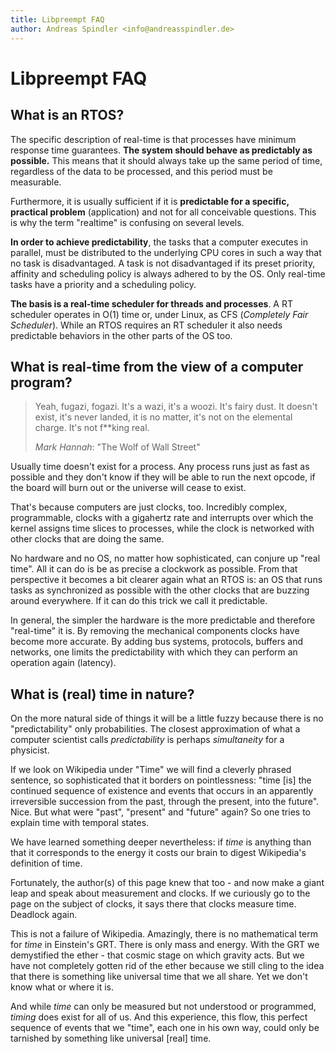 ```yaml
---
title: Libpreempt FAQ
author: Andreas Spindler <info@andreasspindler.de>
---
```


# Libpreempt FAQ

## What is an RTOS?

The specific description of real-time is that processes have minimum response
time guarantees. **The system should behave as predictably as possible.** This
means that it should always take up the same period of time, regardless of the
data to be processed, and this period must be measurable.

Furthermore, it is usually sufficient if it is **predictable for a specific,
practical problem** (application) and not for all conceivable questions. This is
why the term "realtime" is confusing on several levels.

**In order to achieve predictability**, the tasks that a computer executes in
parallel, must be distributed to the underlying CPU cores in such a way that no
task is disadvantaged. A task is not disadvantaged if its preset priority,
affinity and scheduling policy is always adhered to by the OS. Only real-time
tasks have a priority and a scheduling policy.

**The basis is a real-time scheduler for threads and processes**. A RT scheduler
operates in O(1) time or, under Linux, as CFS (*Completely Fair Scheduler*).
While an RTOS requires an RT scheduler it also needs predictable behaviors in
the other parts of the OS too.

## What is real-time from the view of a computer program?

> Yeah, fugazi, fogazi. It's a wazi, it's a woozi. It's fairy dust. It doesn't
> exist, it's never landed, it is no matter, it's not on the elemental charge.
> It's not f**king real.
>
> *Mark Hannah*: "The Wolf of Wall Street"

Usually time doesn't exist for a process. Any process runs just as fast as
possible and they don't know if they will be able to run the next opcode, if the
board will burn out or the universe will cease to exist.

That's because computers are just clocks, too. Incredibly complex, programmable,
clocks with a gigahertz rate and interrupts over which the kernel assigns time
slices to processes, while the clock is networked with other clocks that are
doing the same.

No hardware and no OS, no matter how sophisticated, can conjure up "real time".
All it can do is be as precise a clockwork as possible. From that perspective it
becomes a bit clearer again what an RTOS is: an OS that runs tasks as
synchronized as possible with the other clocks that are buzzing around
everywhere. If it can do this trick we call it predictable.

In general, the simpler the hardware is the more predictable and therefore
"real-time" it is. By removing the mechanical components clocks have become more
accurate. By adding bus systems, protocols, buffers and networks, one limits the
predictability with which they can perform an operation again (latency).

## What is (real) time in nature?

On the more natural side of things it will be a little fuzzy because there is no
"predictability" only probabilities. The closest approximation of what a
computer scientist calls *predictability* is perhaps *simultaneity* for a
physicist.

If we look on Wikipedia under "Time" we will find a cleverly phrased sentence,
so sophisticated that it borders on pointlessness: "time [is] the continued
sequence of existence and events that occurs in an apparently irreversible
succession from the past, through the present, into the future". Nice. But what
were "past", "present" and "future" again? So one tries to explain time with
temporal states.

We have learned something deeper nevertheless: if *time* is anything than that
it corresponds to the energy it costs our brain to digest Wikipedia's definition
of time.

Fortunately, the author(s) of this page knew that too - and now make a giant
leap and speak about measurement and clocks. If we curiously go to the page on
the subject of clocks, it says there that clocks measure time. Deadlock again.

This is not a failure of Wikipedia. Amazingly, there is no mathematical term for
*time* in Einstein's GRT. There is only mass and energy. With the GRT we
demystified the ether - that cosmic stage on which gravity acts. But we have not
completely gotten rid of the ether because we still cling to the idea that there
is something like universal time that we all share. Yet we don't know what or
where it is.

And while *time* can only be measured but not understood or programmed, *timing*
does exist for all of us. And this experience, this flow, this perfect sequence
of events that we "time", each one in his own way, could only be tarnished by
something like universal [real] time.

<!--
Local Variables:
fill-column: 80
indent-tabs-mode: nil
markdown-enable-math: t
End:
-->
